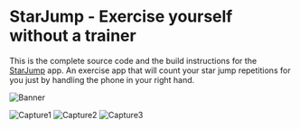 # StarJump - Exercise yourself without a trainer
This is the complete source code and the build instructions for the [StarJump](https://play.google.com/) app. An exercise app that will count your star jump repetitions for you just by handling the phone in your right hand.

![Banner](https://lh3.googleusercontent.com/IbnTUuLY29Mk5s0I8ejxFWy5L1dWBk9s8Afx9sSfYu6N0HEdgrKMnPHgFWndS7khWOfG=h150-rw)

![Capture1](https://lh3.googleusercontent.com/SFPt4rAS8YXXRK1WLPGaGUPPQo-nX25-VzfAsxYTBtemSYRFgLYNAf_6xlAIMeVqsqo=h150-rw) ![Capture2](https://lh3.googleusercontent.com/TpCFjQ7nTBDKQnqWj7ZsoS61Cm6lVA6mMCwV78rpFZP1w9DWM2aBehuSDpYtgR_0eCFU=h150-rw) ![Capture3](https://lh3.googleusercontent.com/cK1EPBmwnjGYsrPruEzusJhI2CuilkFXKXtBhGYbluVO39zNcq36an9a7mDXUPOQixI=h150-rw)
